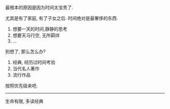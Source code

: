 最根本的原因是因为时间太宝贵了.

尤其是有了家庭, 有了子女之后. 时间绝对是最奢侈的东西.

1. 想要一天的时间,静静的思考
2. 想要天马行空, 无所羁绊
3. ...

别想了, 那么怎么办?
1. 经典, 经历过时间考验
2. 当代名人著作
3. 流行作品 

按照优先级来吧.

---

生命有限, 多读经典
